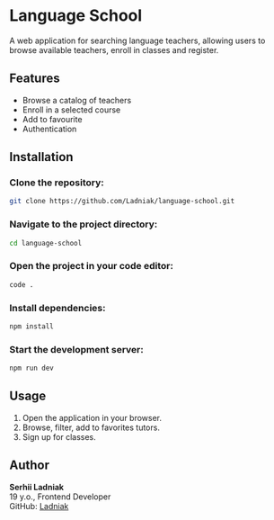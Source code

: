 # Language School
A web application for searching language teachers, allowing users to browse available teachers, enroll in classes and register.

## Features
- Browse a catalog of teachers
- Enroll in a selected course
- Add to favourite
- Authentication

## Installation
### Clone the repository:
```sh
git clone https://github.com/Ladniak/language-school.git
```

### Navigate to the project directory:
```sh
cd language-school
```

### Open the project in your code editor:
```sh
code .
```

### Install dependencies:
```sh
npm install
```

### Start the development server:
```sh
npm run dev
```

## Usage
1. Open the application in your browser.
2. Browse, filter, add to favorites tutors.
3. Sign up for classes.

## Author
**Serhii Ladniak**  
19 y.o., Frontend Developer  
GitHub: [Ladniak](https://github.com/Ladniak)

